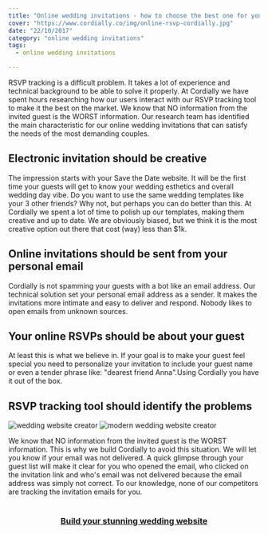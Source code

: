 ```yaml
---
title: "Online wedding invitations - how to choose the best one for you"
cover: "https://www.cordially.co/img/online-rsvp-cordially.jpg"
date: "22/10/2017"
category: "online wedding invitations"
tags:
  - online wedding invitations

---
```


RSVP tracking is a difficult problem. It takes a lot of experience and technical background to be able to solve it properly. At Cordially we have spent hours researching how our users interact with our RSVP tracking tool to make it the best on the market. We know that NO information from the invited guest is the WORST information. Our research team has identified the main characteristic for our online wedding invitations that can satisfy the needs of the most demanding couples.

## Electronic invitation should be creative

The impression starts with your Save the Date website.
It will be the first time your guests will get to know your wedding esthetics and overall wedding day vibe. Do you want to use the same wedding templates like your 3 other friends? Why not, but perhaps you can do better than this. At Cordially we spent a lot of time to polish up our templates, making them creative and up to date. We are obviously biased, but we think it is the most creative option out there that cost (way) less than $1k.


## Online invitations should be sent from your personal email

Cordially is not spamming your guests with a bot like an email address. Our technical solution set your personal email address as a sender. It makes the invitations more intimate and easy to deliver and respond. Nobody likes to open emails from unknown sources.


## Your online RSVPs should be about your guest

At least this is what we believe in. If your goal is to make your guest feel special you need to personalize your invitation to include your guest name or even a tender phrase like: "dearest friend Anna".Using Cordially you have it out of the box.

## RSVP tracking tool should identify the problems

![wedding website creator](https://www.cordially.co/img/wedding-website-creator.png)
![modern wedding website creator](https://www.cordially.co/img/modern/modern-wedding.jpg)


We know that NO information from the invited guest is the WORST information. This is why we build Cordially to avoid this situation. We will let you know if your email was not delivered. A quick glimpse through your guest list will make it clear for you who opened the email, who clicked on the invitation link and who's email was not delivered because the email address was simply not correct. To our knowledge, none of our competitors are tracking the invitation emails for you.

<div style="text-align: center; margin:40px">
    <a  href="https://www.cordially.co/template/modern" target='blank'><h3 class="call">Build your stunning wedding website</h3></a>

</div>
